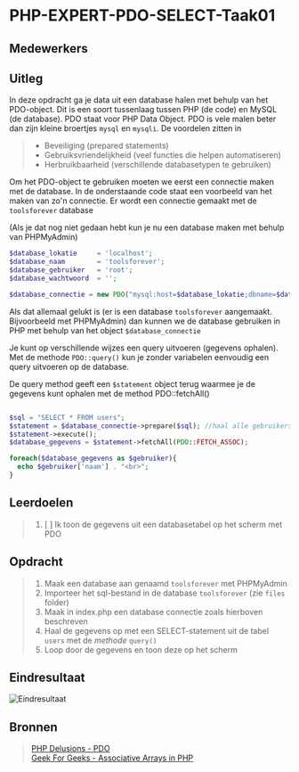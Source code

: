 # PHP-EXPERT-PDO-SELECT-Taak01

## Medewerkers

## Uitleg

In deze opdracht ga je data uit een database halen met behulp van het PDO-object. Dit is een soort tussenlaag tussen PHP (de code) en MySQL (de database). PDO staat voor PHP Data Object. PDO is vele malen beter dan zijn kleine broertjes `mysql` en `mysqli`.
De voordelen zitten in

> -   Beveiliging (prepared statements)
> -   Gebruiksvriendelijkheid (veel functies die helpen automatiseren)
> -   Herbruikbaarheid (verschillende databasetypen te gebruiken)

Om het PDO-object te gebruiken moeten we eerst een connectie maken met de database.
In de onderstaande code staat een voorbeeld van het maken van zo'n connectie. Er wordt een connectie gemaakt met de `toolsforever` database

(Als je dat nog niet gedaan hebt kun je nu een database maken met behulp van PHPMyAdmin)

```php
$database_lokatie     = 'localhost';
$database_naam        = 'toolsforever';
$database_gebruiker   = 'root';
$database_wachtwoord  = '';

$database_connectie = new PDO("mysql:host=$database_lokatie;dbname=$database_naam", $database_gebruiker, $database_wachtwoord);
```

Als dat allemaal gelukt is (er is een database `toolsforever` aangemaakt. Bijvoorbeeld met PHPMyAdmin) dan kunnen we de database gebruiken in PHP
met behulp van het object `$database_connectie`

Je kunt op verschillende wijzes een query uitvoeren (gegevens ophalen). Met de methode `PDO::query()` kun je zonder variabelen eenvoudig een query uitvoeren op de database.

De query method geeft een `$statement` object terug waarmee je de gegevens kunt ophalen met de method PDO::fetchAll()

```php

$sql = "SELECT * FROM users";
$statement = $database_connectie->prepare($sql); //haal alle gebruikers op uit de database toolsforever
$statement->execute();
$database_gegevens = $statement->fetchAll(PDO::FETCH_ASSOC);

foreach($database_gegevens as $gebruiker){
  echo $gebruiker['naam'] . "<br>";
}
```

## Leerdoelen

> 1. [ ] Ik toon de gegevens uit een databasetabel op het scherm met PDO

## Opdracht

> 1. Maak een database aan genaamd `toolsforever` met PHPMyAdmin
> 2. Importeer het sql-bestand in de database `toolsforever` (zie `files` folder)
> 3. Maak in index.php een database connectie zoals hierboven beschreven
> 4. Haal de gegevens op met een SELECT-statement uit de tabel `users` met de _methode_ `query()`
> 5. Loop door de gegevens en toon deze op het scherm

## Eindresultaat

![Eindresultaat](https://github.com/ROC-van-Amsterdam-College-Amstelland/PHP-EXPERT/blob/master/niveau3/taak01/images/resultaat.png)

## Bronnen

> [PHP Delusions - PDO](https://phpdelusions.net/pdo)  
> [Geek For Geeks - Associative Arrays in PHP](https://www.geeksforgeeks.org/associative-arrays-in-php/)
